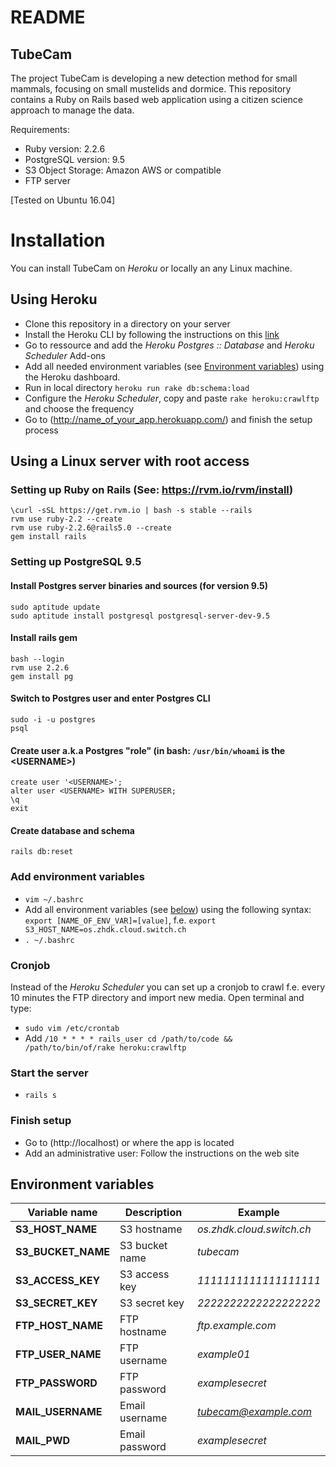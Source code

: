 # README

## TubeCam

The project TubeCam is developing a new detection method for small mammals, focusing on small mustelids and dormice. This repository contains a Ruby on Rails based web application using a citizen science approach to manage the data.

Requirements: 

* Ruby version: 2.2.6
* PostgreSQL version: 9.5
* S3 Object Storage: Amazon AWS or compatible
* FTP server  

[Tested on Ubuntu 16.04] 

# Installation

You can install TubeCam on *Heroku* or locally an any Linux machine.

## Using Heroku
* Clone this repository in a directory on your server
* Install the Heroku CLI by following the instructions on this [link](https://devcenter.heroku.com/articles/getting-started-with-ruby#introduction)
* Go to ressource and add the *Heroku Postgres :: Database* and *Heroku Scheduler* Add-ons
* Add all needed environment variables (see [Environment variables](#environment-variables)) using the Heroku dashboard.
* Run in local directory `heroku run rake db:schema:load`
* Configure the *Heroku Scheduler*, copy and paste `rake heroku:crawlftp` and choose the frequency
* Go to (http://name_of_your_app.herokuapp.com/) and finish the setup process

## Using a Linux server with root access

### Setting up Ruby on Rails (See: https://rvm.io/rvm/install)
```
\curl -sSL https://get.rvm.io | bash -s stable --rails
rvm use ruby-2.2 --create
rvm use ruby-2.2.6@rails5.0 --create
gem install rails
```
### Setting up PostgreSQL 9.5
#### Install Postgres server binaries and sources (for version 9.5)
`sudo aptitude update`  
`sudo aptitude install postgresql postgresql-server-dev-9.5`  

#### Install rails gem
`bash --login`  
`rvm use 2.2.6`  
`gem install pg`  

#### Switch to Postgres user and enter Postgres CLI
`sudo -i -u postgres`  
`psql`  

#### Create user a.k.a Postgres "role" (in bash: `/usr/bin/whoami` is the \<USERNAME\>)
`create user '<USERNAME>';`  
`alter user <USERNAME> WITH SUPERUSER;`  
`\q`  
`exit`  

#### Create database and schema
`rails db:reset`

### Add environment variables
* `vim ~/.bashrc`
* Add all environment variables (see [below](#environment-variables)) using the following syntax: `export [NAME_OF_ENV_VAR]=[value]`, f.e. `export S3_HOST_NAME=os.zhdk.cloud.switch.ch`
* `. ~/.bashrc`

### Cronjob
Instead of the *Heroku Scheduler* you can set up a cronjob to crawl f.e. every 10 minutes the FTP directory and import new media. Open terminal and type:
* `sudo vim /etc/crontab`
* Add `/10 * * * * rails_user cd /path/to/code && /path/to/bin/of/rake heroku:crawlftp`  

### Start the server
* `rails s`

### Finish setup
* Go to (http://localhost) or where the app is located
* Add an administrative user: Follow the instructions on the web site

## Environment variables
Variable name | Description | Example
--- | --- | ---
**S3_HOST_NAME** | S3 hostname | *os.zhdk.cloud.switch.ch*
**S3_BUCKET_NAME** | S3 bucket name | *tubecam*
**S3_ACCESS_KEY** | S3 access key | *1111111111111111111*
**S3_SECRET_KEY** | S3 secret key | *2222222222222222222*
**FTP_HOST_NAME** | FTP hostname | *ftp.example.com*
**FTP_USER_NAME** | FTP username | *example01*
**FTP_PASSWORD** | FTP password | *examplesecret*
**MAIL_USERNAME** | Email username | *tubecam@example.com*
**MAIL_PWD** | Email password | *examplesecret*

